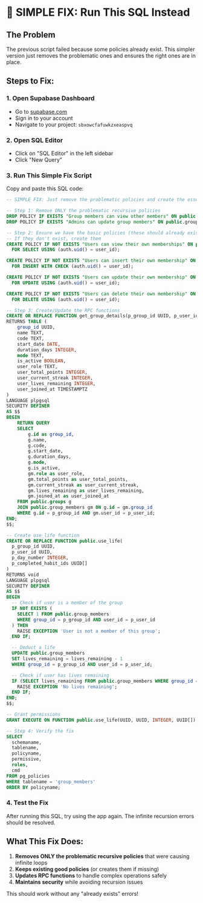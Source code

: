# 🚨 SIMPLE FIX: Run This SQL Instead

## The Problem
The previous script failed because some policies already exist. This simpler version just removes the problematic ones and ensures the right ones are in place.

## Steps to Fix:

### 1. Open Supabase Dashboard
- Go to [supabase.com](https://supabase.com)
- Sign in to your account
- Navigate to your project: `sbxowcfafuwkzxeaspvq`

### 2. Open SQL Editor
- Click on "SQL Editor" in the left sidebar
- Click "New Query"

### 3. Run This Simple Fix Script
Copy and paste this SQL code:

```sql
-- SIMPLE FIX: Just remove the problematic policies and create the essential ones

-- Step 1: Remove ONLY the problematic recursive policies
DROP POLICY IF EXISTS "Group members can view other members" ON public.group_members;
DROP POLICY IF EXISTS "Admins can update group members" ON public.group_members;

-- Step 2: Ensure we have the basic policies (these should already exist)
-- If they don't exist, create them
CREATE POLICY IF NOT EXISTS "Users can view their own memberships" ON public.group_members
  FOR SELECT USING (auth.uid() = user_id);

CREATE POLICY IF NOT EXISTS "Users can insert their own membership" ON public.group_members
  FOR INSERT WITH CHECK (auth.uid() = user_id);

CREATE POLICY IF NOT EXISTS "Users can update their own membership" ON public.group_members
  FOR UPDATE USING (auth.uid() = user_id);

CREATE POLICY IF NOT EXISTS "Users can delete their own membership" ON public.group_members
  FOR DELETE USING (auth.uid() = user_id);

-- Step 3: Create/Update the RPC functions
CREATE OR REPLACE FUNCTION get_group_details(p_group_id UUID, p_user_id UUID)
RETURNS TABLE (
    group_id UUID,
    name TEXT,
    code TEXT,
    start_date DATE,
    duration_days INTEGER,
    mode TEXT,
    is_active BOOLEAN,
    user_role TEXT,
    user_total_points INTEGER,
    user_current_streak INTEGER,
    user_lives_remaining INTEGER,
    user_joined_at TIMESTAMPTZ
)
LANGUAGE plpgsql
SECURITY DEFINER
AS $$
BEGIN
    RETURN QUERY
    SELECT 
        g.id as group_id,
        g.name,
        g.code,
        g.start_date,
        g.duration_days,
        g.mode,
        g.is_active,
        gm.role as user_role,
        gm.total_points as user_total_points,
        gm.current_streak as user_current_streak,
        gm.lives_remaining as user_lives_remaining,
        gm.joined_at as user_joined_at
    FROM public.groups g
    JOIN public.group_members gm ON g.id = gm.group_id
    WHERE g.id = p_group_id AND gm.user_id = p_user_id;
END;
$$;

-- Create use_life function
CREATE OR REPLACE FUNCTION public.use_life(
  p_group_id UUID,
  p_user_id UUID,
  p_day_number INTEGER,
  p_completed_habit_ids UUID[]
)
RETURNS void
LANGUAGE plpgsql
SECURITY DEFINER
AS $$
BEGIN
  -- Check if user is a member of the group
  IF NOT EXISTS (
    SELECT 1 FROM public.group_members 
    WHERE group_id = p_group_id AND user_id = p_user_id
  ) THEN
    RAISE EXCEPTION 'User is not a member of this group';
  END IF;

  -- Deduct a life
  UPDATE public.group_members
  SET lives_remaining = lives_remaining - 1
  WHERE group_id = p_group_id AND user_id = p_user_id;

  -- Check if user has lives remaining
  IF (SELECT lives_remaining FROM public.group_members WHERE group_id = p_group_id AND user_id = p_user_id) < 0 THEN
    RAISE EXCEPTION 'No lives remaining';
  END IF;
END;
$$;

-- Grant permissions
GRANT EXECUTE ON FUNCTION public.use_life(UUID, UUID, INTEGER, UUID[]) TO authenticated;

-- Step 4: Verify the fix
SELECT 
  schemaname, 
  tablename, 
  policyname, 
  permissive, 
  roles, 
  cmd
FROM pg_policies 
WHERE tablename = 'group_members'
ORDER BY policyname;
```

### 4. Test the Fix
After running this SQL, try using the app again. The infinite recursion errors should be resolved.

## What This Fix Does:
1. **Removes ONLY the problematic recursive policies** that were causing infinite loops
2. **Keeps existing good policies** (or creates them if missing)
3. **Updates RPC functions** to handle complex operations safely
4. **Maintains security** while avoiding recursion issues

This should work without any "already exists" errors!
